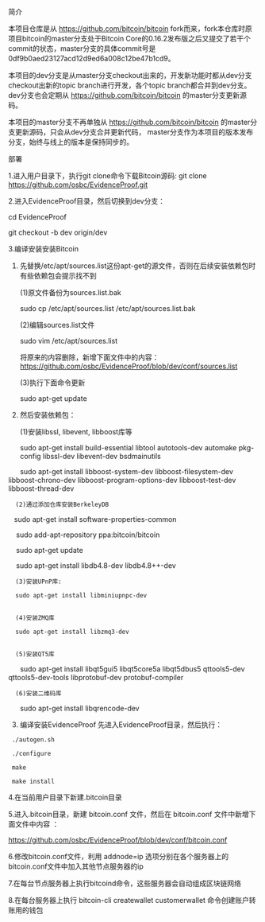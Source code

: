 简介

本项目仓库是从 https://github.com/bitcoin/bitcoin fork而来，fork本仓库时原项目bitcoin的master分支处于Bitcoin Core的0.16.2发布版之后又提交了若干个commit的状态，master分支的具体commit号是0df9b0aed23127acd12d9ed6a008c12be47b1cd9。

本项目的dev分支是从master分支checkout出来的，开发新功能时都从dev分支checkout出新的topic branch进行开发，各个topic branch都合并到dev分支。
dev分支也会定期从 https://github.com/bitcoin/bitcoin 的master分支更新源码。

本项目的master分支不再单独从 https://github.com/bitcoin/bitcoin 的master分支更新源码，只会从dev分支合并更新代码，
master分支作为本项目的版本发布分支，始终与线上的版本是保持同步的。


部署

1.进入用户目录下，执行git clone命令下载Bitcoin源码:
git clone https://github.com/osbc/EvidenceProof.git

2.进入EvidenceProof目录，然后切换到dev分支：

  cd EvidenceProof

  git checkout -b dev origin/dev

3.编译安装安装Bitcoin

  1) 先替换/etc/apt/sources.list这份apt-get的源文件，否则在后续安装依赖包时有些依赖包会提示找不到
  
     (1)原文件备份为sources.list.bak
     
     sudo cp /etc/apt/sources.list /etc/apt/sources.list.bak
     
     (2)编辑sources.list文件
     
     sudo vim /etc/apt/sources.list
     
     将原来的内容删除，新增下面文件中的内容：  
     https://github.com/osbc/EvidenceProof/blob/dev/conf/sources.list

     (3)执行下面命令更新
     
     sudo apt-get update
     
  
  2) 然后安装依赖包：  
  
      (1)安装libssl, libevent, libboost库等
      
      sudo apt-get install build-essential libtool autotools-dev automake pkg-config libssl-dev libevent-dev bsdmainutils
        
      sudo apt-get install libboost-system-dev libboost-filesystem-dev libboost-chrono-dev libboost-program-options-dev libboost-test-dev libboost-thread-dev


      (2)通过添加仓库安装BerkeleyDB
      
      sudo apt-get install software-properties-common
      
      sudo add-apt-repository ppa:bitcoin/bitcoin
      
      sudo apt-get update
      
      sudo apt-get install libdb4.8-dev libdb4.8++-dev
      
    
      (3)安装UPnP库:
      
      sudo apt-get install libminiupnpc-dev
      
      
      (4)安装ZMQ库
      
      sudo apt-get install libzmq3-dev
      
         
      (5)安装QT5库
      
      sudo apt-get install libqt5gui5 libqt5core5a libqt5dbus5 qttools5-dev qttools5-dev-tools libprotobuf-dev protobuf-compiler
    
    
      (6)安装二维码库
      
      sudo apt-get install libqrencode-dev

   3) 编译安装EvidenceProof
     先进入EvidenceProof目录，然后执行：  
     
     ./autogen.sh
     
     ./configure
     
     make
     
     make install
   
4.在当前用户目录下新建.bitcoin目录

5.进入.bitcoin目录，新建 bitcoin.conf 文件，然后在 bitcoin.conf 文件中新增下面文件中内容 ：
  
  https://github.com/osbc/EvidenceProof/blob/dev/conf/bitcoin.conf

6.修改bitcoin.conf文件，利用 addnode=ip 选项分别在各个服务器上的bitcoin.conf文件中加入其他节点服务器的ip

7.在每台节点服务器上执行bitcoind命令，这些服务器会自动组成区块链网络

8.在每台服务器上执行 bitcoin-cli createwallet customerwallet 命令创建账户转账用的钱包



